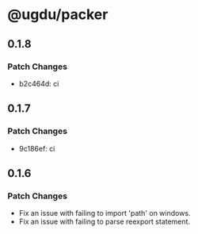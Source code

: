 # @ugdu/packer

## 0.1.8

### Patch Changes

- b2c464d: ci

## 0.1.7

### Patch Changes

- 9c186ef: ci

## 0.1.6

### Patch Changes

- Fix an issue with failing to import 'path' on windows.
- Fix an issue with failing to parse reexport statement.
